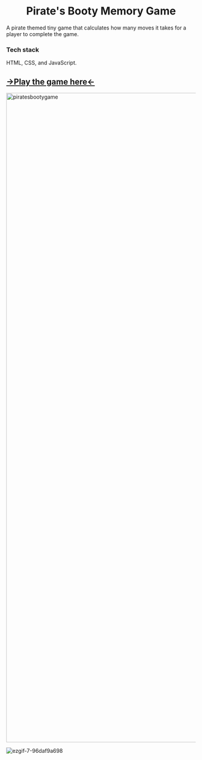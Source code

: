 <h1 align="center">Pirate's Booty Memory Game</h1>

A pirate themed tiny game that calculates how many moves it takes for a player to complete the game. 

### Tech stack
HTML, CSS, and JavaScript.

## [->Play the game here<-](https://editting-lively-shell-121.vscodeedu.app/)


<img width="1728" alt="piratesbootygame" src="https://github.com/user-attachments/assets/3a652a38-1099-44b9-b014-bea4e7f52220" />

![ezgif-7-96daf9a698](https://github.com/user-attachments/assets/f16a0994-ddb9-4e25-87e8-8f3a3d6874a0)


